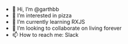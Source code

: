 - 👋 Hi, I’m @garthbb
- 👀 I’m interested in pizza
- 🌱 I’m currently learning RXJS
- 💞️ I’m looking to collaborate on living forever
- 📫 How to reach me: Slack

<!---
garthbb/garthbb is a ✨ special ✨ repository because its `README.md` (this file) appears on your GitHub profile.
You can click the Preview link to take a look at your changes.
--->
